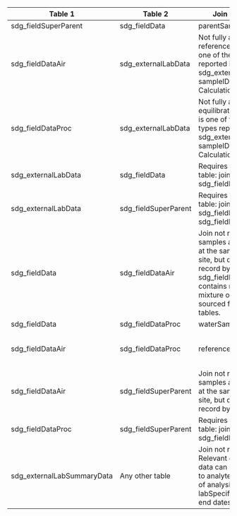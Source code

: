 |Table 1|Table 2|Join by field(s)|Notes|
|------------------------|------------------------|-----------------------|------------------|
sdg_fieldSuperParent|sdg_fieldData|parentSampleID||
sdg_fieldDataAir|sdg_externalLabData|Not fully automatable: referenceAirSampleID is one of the sample types reported in sdg_externalLabData as sampleID. See Standard Calculations.||
sdg_fieldDataProc|sdg_externalLabData|Not fully automatable: equilibratedAirSampleID is one of the sample types reported in sdg_externalLabData as sampleID. See Standard Calculations.||
sdg_externalLabData|sdg_fieldData|Requires intermediate table: join via sdg_fieldDataProc table||
sdg_externalLabData|sdg_fieldSuperParent|Requires intermediate table: join via the sdg\_fieldDataProc and sdg\_fieldData tables||
sdg_fieldData|sdg_fieldDataAir|Join not recommended: samples are collected at the same date and site, but do not line up record by record. sdg_fieldDataProc contains records of the mixture of samples sourced from these two tables.||
sdg_fieldData|sdg_fieldDataProc|waterSampleID||
sdg_fieldDataAir|sdg_fieldDataProc|referenceAirSampleID|If using neonOS::joinTableNEON(), include input parameter location.fields=FALSE|
sdg_fieldDataAir|sdg_fieldSuperParent|Join not recommended: samples are collected at the same date and site, but do not line up record by record.||
sdg_fieldDataProc|sdg_fieldSuperParent|Requires intermediate table: join via sdg_fieldData table||
sdg_externalLabSummaryData|Any other table|Join not recommended.  Relevant quality control data can be connected to analytes by overlap of analysisDate with labSpecific start and end dates.||
